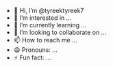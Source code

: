 - 👋 Hi, I’m @tyreektyreek7
- 👀 I’m interested in ...
- 🌱 I’m currently learning ...
- 💞️ I’m looking to collaborate on ...
- 📫 How to reach me ...
- 😄 Pronouns: ...
- ⚡ Fun fact: ...

<!---

helm upgrade policy-controller --install --atomic \
  --create-namespace --namespace artifact-attestations \
  oci://ghcr.io/sigstore/helm-charts/policy-controller \
  --version 0.10.5
 